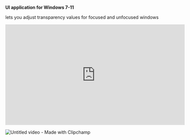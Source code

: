 **UI application for Windows 7-11**

lets you adjust transparency values for focused and unfocused windows

<iframe width="560" height="315" src="https://www.youtube.com/embed/ffqE4dLpdPA?si=3LRoUbKHHrC80tkg" title="YouTube video player" frameborder="0" allow="accelerometer; autoplay; clipboard-write; encrypted-media; gyroscope; picture-in-picture; web-share" referrerpolicy="strict-origin-when-cross-origin" allowfullscreen></iframe>



![Untitled video - Made with Clipchamp](https://github.com/user-attachments/assets/d6efbea7-3bd7-4060-8a02-619a8adc70c7)
